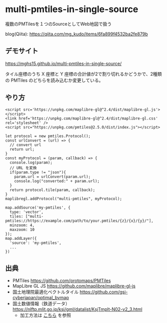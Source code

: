 # multi-pmtiles-in-single-source
複数のPMTilesを１つのSourceとしてWeb地図で扱う

blog(Qiita): https://qiita.com/mg_kudo/items/6fa899f4532ba2fe879b

## デモサイト
https://mghs15.github.io/multi-pmtiles-in-single-source/

タイル座標のうち X 座標と Y 座標の合計値が2で割り切れるかどうかで、2種類の PMTiles のどちらを読み込むか変更している。

## やり方
```
<script src='https://unpkg.com/maplibre-gl@^2.4/dist/maplibre-gl.js'></script>
<link href='https://unpkg.com/maplibre-gl@^2.4/dist/maplibre-gl.css' rel='stylesheet' />
<script src="https://unpkg.com/pmtiles@2.5.0/dist/index.js"></script>
```
```
let protocol = new pmtiles.Protocol();
const urlConvert = (url) => {
  // convert url
  return url;
}
const myProtocol = (param, callback) => {
  console.log(param);
  // URL を変換
  if(param.type != "json"){
    param.url = urlConvert(param.url);
    console.log("converted:" + param.url);
  }
  return protocol.tile(param, callback);
}
maplibregl.addProtocol("multi-pmtiles", myProtocol);
```
```
map.addSource('my-pmtiles', {
  type: 'vector',
  tiles: ["multi-pmtiles://https://example.com/path/to/your.pmtiles/{z}/{x}/{y}/"],
  minzoom: 4,
  maxzoom: 10
});
map.addLayer({
  'source': 'my-pmtiles',
  ...
})
```
## 出典
* PMTiles https://github.com/protomaps/PMTiles
* MapLibre GL JS https://github.com/maplibre/maplibre-gl-js
* 国土地理院最適化ベクトルタイル https://github.com/gsi-cyberjapan/optimal_bvmap
* 国土数値情報（鉄道データ） https://nlftp.mlit.go.jp/ksj/gml/datalist/KsjTmplt-N02-v2_3.html
  * 加工方法は [こちら](https://github.com/mghs15/flagment-inter-station) を参照
